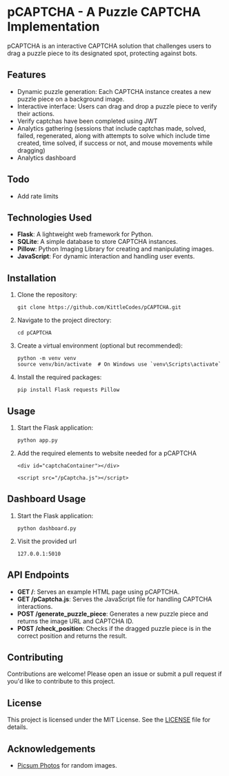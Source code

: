 # pCAPTCHA - A Puzzle CAPTCHA Implementation

pCAPTCHA is an interactive CAPTCHA solution that challenges users to drag a puzzle piece to its designated spot, protecting against bots.

## Features

- Dynamic puzzle generation: Each CAPTCHA instance creates a new puzzle piece on a background image.
- Interactive interface: Users can drag and drop a puzzle piece to verify their actions.
- Verify captchas have been completed using JWT
- Analytics gathering (sessions that include captchas made, solved, failed, regenerated, along with attempts to solve which include time created, time solved, if success or not, and mouse movements while dragging)
- Analytics dashboard

## Todo
- Add rate limits

## Technologies Used

- **Flask**: A lightweight web framework for Python.
- **SQLite**: A simple database to store CAPTCHA instances.
- **Pillow**: Python Imaging Library for creating and manipulating images.
- **JavaScript**: For dynamic interaction and handling user events.

## Installation

1. Clone the repository:

   ```
   git clone https://github.com/KittleCodes/pCAPTCHA.git
   ```

2. Navigate to the project directory:

   ```
   cd pCAPTCHA
   ```

3. Create a virtual environment (optional but recommended):

   ```
   python -m venv venv
   source venv/bin/activate  # On Windows use `venv\Scripts\activate`
   ```

4. Install the required packages:

   ```
   pip install Flask requests Pillow
   ```

## Usage

1. Start the Flask application:

   ```
   python app.py
   ```

2. Add the required elements to website needed for a pCAPTCHA
    ```
    <div id="captchaContainer"></div>
    ```
    ```
    <script src="/pCaptcha.js"></script>
    ```

## Dashboard Usage

1. Start the Flask application:

   ```
   python dashboard.py
   ```

2. Visit the provided url
    ```
    127.0.0.1:5010
    ```

## API Endpoints

- **GET /**: Serves an example HTML page using pCAPTCHA.
- **GET /pCaptcha.js**: Serves the JavaScript file for handling CAPTCHA interactions.
- **POST /generate_puzzle_piece**: Generates a new puzzle piece and returns the image URL and CAPTCHA ID.
- **POST /check_position**: Checks if the dragged puzzle piece is in the correct position and returns the result.

## Contributing

Contributions are welcome! Please open an issue or submit a pull request if you'd like to contribute to this project.

## License

This project is licensed under the MIT License. See the [LICENSE](LICENSE) file for details.

## Acknowledgements

- [Picsum Photos](https://picsum.photos/) for random images.